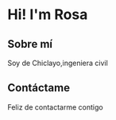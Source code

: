 # Hi! I'm Rosa

## Sobre mí 

Soy de Chiclayo,ingeniera civil

## Contáctame

Feliz de contactarme contigo
